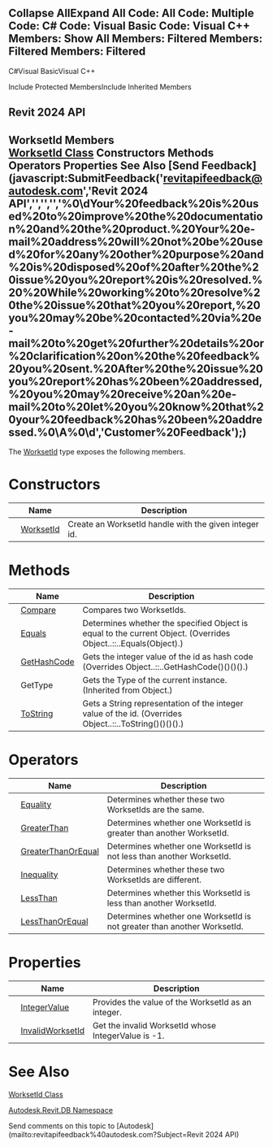 ﻿

Collapse AllExpand All Code: All Code: Multiple Code: C# Code: Visual Basic Code: Visual C++  Members: Show All Members: Filtered Members: Filtered Members: Filtered   
---  
  
C#Visual BasicVisual C++

Include Protected MembersInclude Inherited Members

Revit 2024 API  
---  
WorksetId Members  
[WorksetId Class](8bece327-c269-8101-b4c2-38632f593fe6.md) Constructors Methods Operators Properties See Also [Send Feedback](javascript:SubmitFeedback\('revitapifeedback@autodesk.com','Revit 2024 API','','','','%0\\dYour%20feedback%20is%20used%20to%20improve%20the%20documentation%20and%20the%20product.%20Your%20e-mail%20address%20will%20not%20be%20used%20for%20any%20other%20purpose%20and%20is%20disposed%20of%20after%20the%20issue%20you%20report%20is%20resolved.%20%20While%20working%20to%20resolve%20the%20issue%20that%20you%20report,%20you%20may%20be%20contacted%20via%20e-mail%20to%20get%20further%20details%20or%20clarification%20on%20the%20feedback%20you%20sent.%20After%20the%20issue%20you%20report%20has%20been%20addressed,%20you%20may%20receive%20an%20e-mail%20to%20let%20you%20know%20that%20your%20feedback%20has%20been%20addressed.%0\\A%0\\d','Customer%20Feedback'\);)  
---  
  
The [WorksetId](8bece327-c269-8101-b4c2-38632f593fe6.md) type exposes the following members.

# Constructors

|  | Name | Description |
| --- | --- | --- |
|  | [WorksetId](44958d4b-500f-f5d0-85c0-4ddf77faeafc.md) | Create an WorksetId handle with the given integer id. |
  
# Methods

|  | Name | Description |
| --- | --- | --- |
|  | [Compare](2161394c-15f2-7a84-54d2-048dba62b269.md) | Compares two WorksetIds. |
|  | [Equals](6e857b68-4e76-8dc6-19c6-531a0db51429.md) | Determines whether the specified Object is equal to the current Object.  (Overrides Object..::..Equals(Object).) |
|  | [GetHashCode](7434623f-e668-d6cd-18d6-f17bf707b9fb.md) | Gets the integer value of the id as hash code  (Overrides Object..::..GetHashCode()()()().) |
|  | GetType | Gets the Type of the current instance. (Inherited from Object.) |
|  | [ToString](9938a154-6fa9-1ac2-ce46-7bb61fcec970.md) | Gets a String representation of the integer value of the id.  (Overrides Object..::..ToString()()()().) |
  
# Operators

|  | Name | Description |
| --- | --- | --- |
|  | [Equality](78434aed-7129-58e8-2e5e-d2ed787b3483.md) | Determines whether these two WorksetIds are the same. |
|  | [GreaterThan](eb3c1878-10ee-27a4-42d0-0293fae79655.md) | Determines whether one WorksetId is greater than another WorksetId. |
|  | [GreaterThanOrEqual](f8d62d7a-90da-bbc5-101c-2d566066472d.md) | Determines whether one WorksetId is not less than another WorksetId. |
|  | [Inequality](11c245de-65a5-8498-c262-436d48c683a3.md) | Determines whether these two WorksetIds are different. |
|  | [LessThan](525682f3-ae1d-572b-433e-9acdc8c2f9a5.md) | Determines whether this WorksetId is less than another WorksetId. |
|  | [LessThanOrEqual](27f333c0-256b-229d-3de8-07c14c452050.md) | Determines whether one WorksetId is not greater than another WorksetId. |
  
# Properties

|  | Name | Description |
| --- | --- | --- |
|  | [IntegerValue](53ff8e54-ece6-8aa3-a30c-bfb5cdef2ebb.md) | Provides the value of the WorksetId as an integer. |
|  | [InvalidWorksetId](0d2108ef-a296-8205-6487-9493085e4142.md) | Get the invalid WorksetId whose IntegerValue is -1. |
  
# See Also

[WorksetId Class](8bece327-c269-8101-b4c2-38632f593fe6.md)

[Autodesk.Revit.DB Namespace](87546ba7-461b-c646-cbb1-2cb8f5bff8b2.md)

Send comments on this topic to [Autodesk](mailto:revitapifeedback%40autodesk.com?Subject=Revit 2024 API)